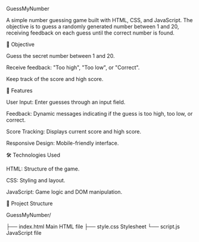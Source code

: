 GuessMyNumber

A simple number guessing game built with HTML, CSS, and JavaScript. The objective is to guess a randomly generated number between 1 and 20, receiving feedback on each guess until the correct number is found.


🎯 Objective

Guess the secret number between 1 and 20.

Receive feedback: "Too high", "Too low", or "Correct".

Keep track of the score and high score.


 
🚀 Features

User Input: Enter guesses through an input field.

Feedback: Dynamic messages indicating if the guess is too high, too low, or correct.

Score Tracking: Displays current score and high score.

Responsive Design: Mobile-friendly interface.



🛠️ Technologies Used

HTML: Structure of the game.

CSS: Styling and layout. 

JavaScript: Game logic and DOM manipulation.


📂 Project Structure

GuessMyNumber/

├── index.html Main HTML file
├── style.css Stylesheet
└── script.js JavaScript file
